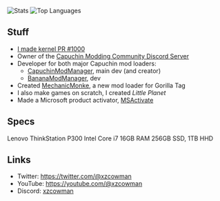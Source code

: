 ![Stats](https://github-readme-stats.vercel.app/api?username=xzcowman&show_icons=true&theme=tokyonight)
![Top Languages](https://github-readme-stats.vercel.app/api/top-langs/?username=xzcowman&show_icons=true&theme=tokyonight&layout=pie)

## Stuff
- [I made kernel PR #1000](https://github.com/torvalds/linux/pull/1000)
- Owner of the [Capuchin Modding Community Discord Server](https://discord.gg/awVb24kMxw)
- Developer for both major Capuchin mod loaders:
  - [CapuchinModManager](https://github.com/xzcowman/CapuchinModManager), main dev (and creator)
  - [BananaModManager](https://github.com/developerpixel0/bananamodmanager), dev
- Created [MechanicMonke](https://github.com/xzcowman/mechanicmonke), a new mod loader for Gorilla Tag
- I also make games on scratch, I created *Little Planet*
- Made a Microsoft product activator, [MSActivate](https://github.com/xzcowman/activator)

## Specs
Lenovo ThinkStation P300
Intel Core i7
16GB RAM
256GB SSD, 1TB HHD

## Links
- Twitter: https://twitter.com/@xzcowman
- YouTube: https://youtube.com/@xzcowman
- Discord: [xzcowman](https://discord.com)
